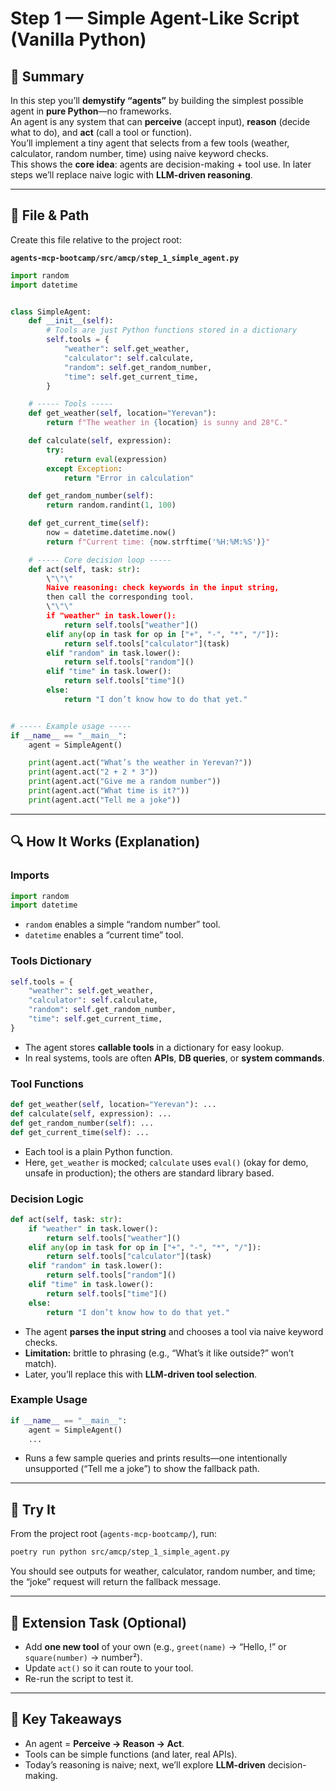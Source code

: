 
# Step 1 — Simple Agent-Like Script (Vanilla Python)

## 📌 Summary
In this step you’ll **demystify “agents”** by building the simplest possible agent in **pure Python**—no frameworks.  
An agent is any system that can **perceive** (accept input), **reason** (decide what to do), and **act** (call a tool or function).  
You’ll implement a tiny agent that selects from a few tools (weather, calculator, random number, time) using naive keyword checks.  
This shows the **core idea**: agents are decision-making + tool use. In later steps we’ll replace naive logic with **LLM-driven reasoning**.

---

## 📂 File & Path
Create this file relative to the project root:

**`agents-mcp-bootcamp/src/amcp/step_1_simple_agent.py`**

```python
import random
import datetime


class SimpleAgent:
    def __init__(self):
        # Tools are just Python functions stored in a dictionary
        self.tools = {
            "weather": self.get_weather,
            "calculator": self.calculate,
            "random": self.get_random_number,
            "time": self.get_current_time,
        }

    # ----- Tools -----
    def get_weather(self, location="Yerevan"):
        return f"The weather in {location} is sunny and 28°C."

    def calculate(self, expression):
        try:
            return eval(expression)
        except Exception:
            return "Error in calculation"

    def get_random_number(self):
        return random.randint(1, 100)

    def get_current_time(self):
        now = datetime.datetime.now()
        return f"Current time: {now.strftime('%H:%M:%S')}"

    # ----- Core decision loop -----
    def act(self, task: str):
        \"\"\"
        Naive reasoning: check keywords in the input string,
        then call the corresponding tool.
        \"\"\"
        if "weather" in task.lower():
            return self.tools["weather"]()
        elif any(op in task for op in ["+", "-", "*", "/"]):
            return self.tools["calculator"](task)
        elif "random" in task.lower():
            return self.tools["random"]()
        elif "time" in task.lower():
            return self.tools["time"]()
        else:
            return "I don’t know how to do that yet."


# ----- Example usage -----
if __name__ == "__main__":
    agent = SimpleAgent()

    print(agent.act("What’s the weather in Yerevan?"))
    print(agent.act("2 + 2 * 3"))
    print(agent.act("Give me a random number"))
    print(agent.act("What time is it?"))
    print(agent.act("Tell me a joke"))
```

---

## 🔍 How It Works (Explanation)

### Imports
```python
import random
import datetime
```
- `random` enables a simple “random number” tool.  
- `datetime` enables a “current time” tool.

### Tools Dictionary
```python
self.tools = {
    "weather": self.get_weather,
    "calculator": self.calculate,
    "random": self.get_random_number,
    "time": self.get_current_time,
}
```
- The agent stores **callable tools** in a dictionary for easy lookup.  
- In real systems, tools are often **APIs**, **DB queries**, or **system commands**.

### Tool Functions
```python
def get_weather(self, location="Yerevan"): ...
def calculate(self, expression): ...
def get_random_number(self): ...
def get_current_time(self): ...
```
- Each tool is a plain Python function.  
- Here, `get_weather` is mocked; `calculate` uses `eval()` (okay for demo, unsafe in production); the others are standard library based.

### Decision Logic
```python
def act(self, task: str):
    if "weather" in task.lower():
        return self.tools["weather"]()
    elif any(op in task for op in ["+", "-", "*", "/"]):
        return self.tools["calculator"](task)
    elif "random" in task.lower():
        return self.tools["random"]()
    elif "time" in task.lower():
        return self.tools["time"]()
    else:
        return "I don’t know how to do that yet."
```
- The agent **parses the input string** and chooses a tool via naive keyword checks.  
- **Limitation:** brittle to phrasing (e.g., “What’s it like outside?” won’t match).  
- Later, you’ll replace this with **LLM-driven tool selection**.

### Example Usage
```python
if __name__ == "__main__":
    agent = SimpleAgent()
    ...
```
- Runs a few sample queries and prints results—one intentionally unsupported (“Tell me a joke”) to show the fallback path.

---

## 🧪 Try It
From the project root (`agents-mcp-bootcamp/`), run:

```bash
poetry run python src/amcp/step_1_simple_agent.py
```

You should see outputs for weather, calculator, random number, and time; the “joke” request will return the fallback message.

---

## 🧩 Extension Task (Optional)
- Add **one new tool** of your own (e.g., `greet(name)` → “Hello, <name>!” or `square(number)` → number²).  
- Update `act()` so it can route to your tool.  
- Re-run the script to test it.

---

## 🧠 Key Takeaways
- An agent = **Perceive → Reason → Act**.  
- Tools can be simple functions (and later, real APIs).  
- Today’s reasoning is naive; next, we’ll explore **LLM-driven** decision-making.
